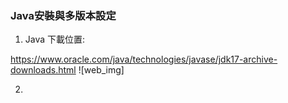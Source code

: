 ### Java安裝與多版本設定 

1. Java 下載位置:

https://www.oracle.com/java/technologies/javase/jdk17-archive-downloads.html 
![web_img]

2. 
